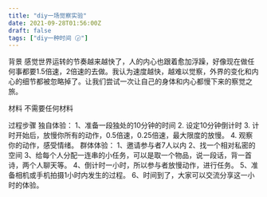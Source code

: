 ```yaml
---
title: "diy一场觉察实验"
date: 2021-09-28T01:56:00Z
draft: false
tags: ["diy一种时间 🕞"]
---
```


 背景
感觉世界运转的节奏越来越快了，人的内心也跟着愈加浮躁，好像现在做任何事都要1.5倍速，2倍速的去做。我认为速度越快，越难以觉察，外界的变化和内心的细节都被忽略掉了。让我们尝试一次让自己的身体和内心都慢下来的察觉之旅。

材料
不需要任何材料

过程步骤
独自体验：
1、准备一段独处的10分钟的时间
2. 设定10分钟倒计时
3. 计时开始后，放慢你所有的动作，0.5倍速，0.25倍速，最大限度的放慢。
4. 观察你的动作，感受情绪。
群体体验：
1、邀请参与者7人以内
2、找一个相对私密的空间
3、给每个人分配一连串的小任务，可以是取一个物品，说一段话，背一首诗，两个人聊天等。
4、倒计时一小时，所以参与者放慢动作，进行任务。
5、准备相机或手机拍摄1小时内发生的过程。
6、时间到了，大家可以交流分享这一小时的体验。



